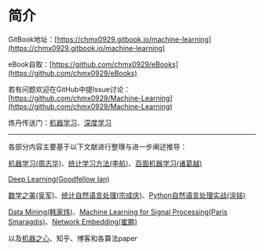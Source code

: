 # 简介

GitBook地址：[https://chmx0929.gitbook.io/machine-learning](https://chmx0929.gitbook.io/machine-learning)

eBook自取：[https://github.com/chmx0929/eBooks](https://github.com/chmx0929/eBooks)

若有问题欢迎在GitHub中提Issue讨论：[https://github.com/chmx0929/Machine-Learning](https://github.com/chmx0929/Machine-Learning)

炼丹传送门：[机器学习](https://github.com/fengdu78/lihang-code)、[深度学习](https://github.com/jiqizhixin/ML-Tutorial-Experiment)

-------------------------------------------------------------------------------------------------------------------------------------------------------------------------

各部分内容主要基于以下文献进行整理与进一步阐述推导：

[机器学习\(周志华\)](http://item.jd.com/11867803.html)、[统计学习方法\(李航\)](http://item.jd.com/12385906.html)、[百面机器学习\(诸葛越\)](http://item.jd.com/12401859.html)

[Deep Learning\(Goodfellow Ian\)](http://item.jd.com/12128543.html)

[数学之美\(吴军\)](http://item.jd.com/11572052.html)、[统计自然语言处理\(宗成庆\)](http://item.jd.com/11314362.html)、[Python自然语言处理实战\(涂铭\)](http://item.jd.com/12375644.html)

[Data Mining\(韩家炜\)](http://hanj.cs.illinois.edu/)、[Machine Learning for Signal Processing\(Paris Smaragdis\)](https://paris.cs.illinois.edu/)、[Network Embedding\(崔鹏\)](http://pengcui.thumedialab.com/)

以及[机器之心](https://www.jiqizhixin.com/)、知乎、博客和各算法paper



